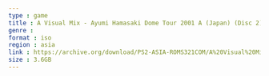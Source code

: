 ```yaml
---
type : game
title : A Visual Mix - Ayumi Hamasaki Dome Tour 2001 A (Japan) (Disc 2)
genre : 
format : iso
region : asia
link : https://archive.org/download/PS2-ASIA-ROMS321COM/A%20Visual%20Mix%20-%20Ayumi%20Hamasaki%20Dome%20Tour%202001%20A%20%28Japan%29%20%28Disc%202%29.7z
size : 3.6GB
---
```

